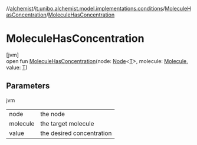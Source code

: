 //[alchemist](../../../index.md)/[it.unibo.alchemist.model.implementations.conditions](../index.md)/[MoleculeHasConcentration](index.md)/[MoleculeHasConcentration](-molecule-has-concentration.md)

# MoleculeHasConcentration

[jvm]\
open fun [MoleculeHasConcentration](-molecule-has-concentration.md)(node: [Node](../../it.unibo.alchemist.model.interfaces/-node/index.md)<[T](../../it.unibo.alchemist/-supported-incarnations/get.md)>, molecule: [Molecule](../../it.unibo.alchemist.model.interfaces/-molecule/index.md), value: [T](../../it.unibo.alchemist/-supported-incarnations/get.md))

## Parameters

jvm

| | |
|---|---|
| node | the node |
| molecule | the target molecule |
| value | the desired concentration |
